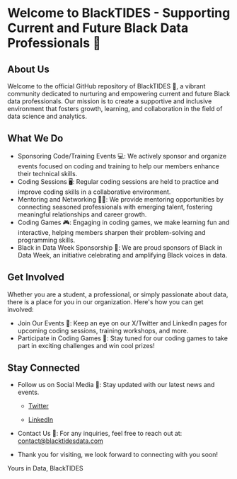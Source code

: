 # Welcome to BlackTIDES - Supporting Current and Future Black Data Professionals 🌟

## About Us
Welcome to the official GitHub repository of BlackTIDES 🚀, a vibrant community dedicated to nurturing and empowering current and future Black data professionals. Our mission is to create a supportive and inclusive environment that fosters growth, learning, and collaboration in the field of data science and analytics.

## What We Do
- Sponsoring Code/Training Events 💻: We actively sponsor and organize events focused on coding and training to help our members enhance their technical skills.
- Coding Sessions 🖥️: Regular coding sessions are held to practice and improve coding skills in a collaborative environment.
- Mentoring and Networking 🤝🏿: We provide mentoring opportunities by connecting seasoned professionals with emerging talent, fostering meaningful relationships and career growth.
- Coding Games 🎮: Engaging in coding games, we make learning fun and interactive, helping members sharpen their problem-solving and programming skills.
- Black in Data Week Sponsorship 🎉: We are proud sponsors of Black in Data Week, an initiative celebrating and amplifying Black voices in data.

## Get Involved
Whether you are a student, a professional, or simply passionate about data, there is a place for you in our organization. Here's how you can get involved:
- Join Our Events 📅: Keep an eye on our X/Twitter and LinkedIn pages for upcoming coding sessions, training workshops, and more.
- Participate in Coding Games 🧩: Stay tuned for our coding games to take part in exciting challenges and win cool prizes!

## Stay Connected
- Follow us on Social Media 📱: Stay updated with our latest news and events.
  - [Twitter](https://twitter.com/BlackTIDES1/status/1725570952358981999) 

  - [LinkedIn](https://www.linkedin.com/company/69347851/admin/feed/posts/) 

- Contact Us 📧: For any inquiries, feel free to reach out at: contact@blacktidesdata.com

- Thank you for visiting, we look forward to connecting with you soon!

Yours in Data,
BlackTIDES



